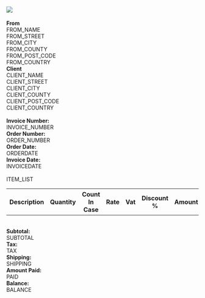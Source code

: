 <div class="panel panel-default">
    <div class="panel-heading center-block" >
        <h1 class="panel-title center-block"><img src='http://localhost:63342/bulkwize/MobileFiles/www/img/home.png'/></h1>
    </div>
    <div class="panel-body">
        <div class="row">
            <div class="col-xs-6">
                <strong>From</strong>
                <div>FROM_NAME</div>
                <div>FROM_STREET</div>
                <div>FROM_CITY</div>
                <div>FROM_COUNTY</div>
                <div>FROM_POST_CODE</div>
                <div>FROM_COUNTRY</div>
            </div>
            <div class="col-xs-6">
                <strong>Client</strong>
                <div>CLIENT_NAME</div>
                <div>CLIENT_STREET</div>
                <div>CLIENT_CITY</div>
                <div>CLIENT_COUNTY</div>
                <div>CLIENT_POST_CODE</div>
                <div>CLIENT_COUNTRY</div>
            </div>
        </div>
        <br />
        <div class="row">
        <div class="col-xs-6">
            <strong>Invoice Number:</strong>
            <div>INVOICE_NUMBER</div>
        </div>
        <div class="col-xs-6">
             <strong>Order Number:</strong>
             <div >ORDER_NUMBER</div>
         </div>
        </div>
        <div class="row">
            <div class="col-xs-3"><strong>Order Date:</strong></div>
            <div class="col-xs-9">ORDERDATE</div>
        </div>
        <div class="row">
            <div class="col-xs-3"><strong>Invoice Date:</strong></div>
            <div class="col-xs-9">INVOICEDATE</div>
        </div>
        <br />
        <table class="table">
            <tr>
                <th>Description</th>
                <th>Quantity</th>
                <th>Count In Case</th>
                <th>Rate</th>
                <th>Vat</th>
                 <th>Discount %</th>
                <th>Amount</th>
            </tr>
            ITEM_LIST
        </table>
        <br />
        <div class="row">
            <div class="col-xs-9"><strong class="pull-right">Subtotal:</strong></div>
            <div class="col-xs-3">SUBTOTAL</div>
            <div class="col-xs-9"><strong class="pull-right">Tax:</strong></div>
            <div class="col-xs-3">TAX</div>
            <div class="col-xs-9"><strong class="pull-right">Shipping:</strong></div>
            <div class="col-xs-3">SHIPPING</div>
            <div class="col-xs-9"><strong class="pull-right">Amount Paid:</strong></div>
            <div class="col-xs-3">PAID</div>
            <div class="col-xs-9"><strong class="pull-right">Balance:</strong></div>
            <div class="col-xs-3">BALANCE</div>
        </div>
    </div>
</div>

